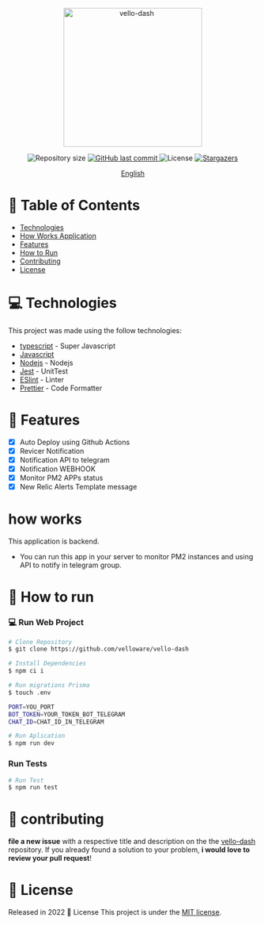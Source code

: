 <p align="center">
   <img src="https://avatars.githubusercontent.com/u/105833248?s=400&u=23db20e40ccd72d71fa4e22600335d2c8518a8b1&v=4" alt="vello-dash" width="280"/>
</p>

<p align="center">	
  <img alt="Repository size" src="https://img.shields.io/github/repo-size/velloware/vello-dash?color=774DD6">

  <a href="https://github.com/velloware/vello-dash/commits">
    <img alt="GitHub last commit" src="https://img.shields.io/github/last-commit/velloware/vello-dash?color=774DD6">
  </a> 
  <img alt="License" src="https://img.shields.io/badge/license-MIT-8257E5">
  <a href="https://github.com/velloware/vello-dash/stargazers">
    <img alt="Stargazers" src="https://img.shields.io/github/stars/velloware/vello-dash?color=8257E5&logo=github">
  </a>
</p>

<p align="center">
    <a href="README.md">English</a>
  
 </p>

# :pushpin: Table of Contents

- [Technologies](#computer-technologies)
- [How Works Application](#how-works)
- [Features](#rocket-features)
- [How to Run](#construction_worker-how-to-run)
- [Contributing](#tada-contributing)
- [License](#closed_book-license)

# :computer: Technologies

This project was made using the follow technologies:

- [typescript](https://www.typescriptlang.org/) - Super Javascript
- [Javascript](https://www.typescriptlang.org/)
- [Nodejs](http://nodejs.org/) - Nodejs
- [Jest](https://jestjs.io/) - UnitTest
- [ESlint](https://eslint.org/) - Linter
- [Prettier](https://prettier.io/) - Code Formatter

# :rocket: Features

- [x] Auto Deploy using Github Actions
- [x] Revicer Notification
- [x] Notification API to telegram
- [x] Notification WEBHOOK
- [x] Monitor PM2 APPs status
- [x] New Relic Alerts Template message

# how works

This application is backend.

- You can run this app in your server to monitor PM2 instances and using API to notify in telegram group.

# :construction_worker: How to run

### 💻 Run Web Project

```bash
# Clone Repository
$ git clone https://github.com/velloware/vello-dash

# Install Dependencies
$ npm ci i

# Run migrations Prisma
$ touch .env

PORT=YOU_PORT
BOT_TOKEN=YOUR_TOKEN_BOT_TELEGRAM
CHAT_ID=CHAT_ID_IN_TELEGRAM

# Run Aplication
$ npm run dev
```

### Run Tests

```bash
# Run Test
$ npm run test
```


# :tada: contributing

**file a new issue** with a respective title and description on the the [vello-dash](https://github.com/velloware/vello-dash/issues) repository. If you already found a solution to your problem, **i would love to review your pull request**!

# :closed_book: License

Released in 2022 :closed_book: License
This project is under the [MIT license](./LICENSE).
